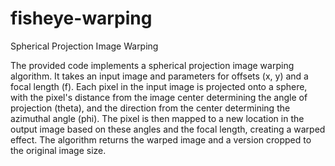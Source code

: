 # fisheye-warping
Spherical Projection Image Warping

The provided code implements a spherical projection image warping algorithm. It takes an input image and parameters for offsets (x, y) and a focal length (f). Each pixel in the input image is projected onto a sphere, with the pixel's distance from the image center determining the angle of projection (theta), and the direction from the center determining the azimuthal angle (phi). The pixel is then mapped to a new location in the output image based on these angles and the focal length, creating a warped effect. The algorithm returns the warped image and a version cropped to the original image size.
